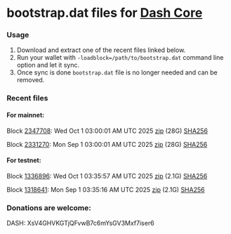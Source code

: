 # bootstrap.dat files for [Dash Core](https://github.com/dashpay/dash)

### Usage

1. Download and extract one of the recent files linked below.
1. Run your wallet with `-loadblock=/path/to/bootstrap.dat` command line option and let it sync.
1. Once sync is done `bootstrap.dat` file is no longer needed and can be removed.

### Recent files

#### For mainnet:

Block [2347708](https://insight.dash.org/insight/block/000000000000003f98808233d6308f643b35525778e3b0016d7477b9e75382fb): Wed Oct  1 03:00:01 AM UTC 2025 [zip](https://dash-bootstrap-2.ams3.digitaloceanspaces.com/mainnet/2025-10-01/bootstrap.dat.zip) (28G) [SHA256](https://dash-bootstrap-2.ams3.digitaloceanspaces.com/mainnet/2025-10-01/sha256.txt)

Block [2331270](https://insight.dash.org/insight/block/000000000000000d93109af2c4de10fcf86447d977583c6ec2cd6f6f5d981044): Mon Sep  1 03:00:01 AM UTC 2025 [zip](https://dash-bootstrap-2.ams3.digitaloceanspaces.com/mainnet/2025-09-01/bootstrap.dat.zip) (28G) [SHA256](https://dash-bootstrap-2.ams3.digitaloceanspaces.com/mainnet/2025-09-01/sha256.txt)


#### For testnet:

Block [1336896](https://insight.testnet.networks.dash.org/insight/block/0000008c8a822eb3694da3a1cbb2d6cd003c40f1f80803dcd7ecea4bde9ded44): Wed Oct  1 03:35:57 AM UTC 2025 [zip](https://dash-bootstrap-2.ams3.digitaloceanspaces.com/testnet/2025-10-01/bootstrap.dat.zip) (2.1G) [SHA256](https://dash-bootstrap-2.ams3.digitaloceanspaces.com/testnet/2025-10-01/sha256.txt)

Block [1318641](https://insight.testnet.networks.dash.org/insight/block/0000017e95ba507cfb0a5fa74bcc8147b5c32e61ca651df3f2e8a1cb2b20f143): Mon Sep  1 03:35:16 AM UTC 2025 [zip](https://dash-bootstrap-2.ams3.digitaloceanspaces.com/testnet/2025-09-01/bootstrap.dat.zip) (2.1G) [SHA256](https://dash-bootstrap-2.ams3.digitaloceanspaces.com/testnet/2025-09-01/sha256.txt)


### Donations are welcome:

DASH: XsV4GHVKGTjQFvwB7c6mYsGV3Mxf7iser6
